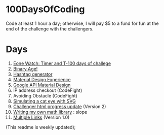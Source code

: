 # 100DaysOfCoding
Code at least 1 hour a day; otherwise, I will pay $5 to a fund for fun at the end of the challenge with the challengers.

# Days #
1. [Eone Watch: Timer and T-100 days of challege](https://github.com/chini5ko/100DaysOfCoding/tree/master/eoneT-100)
2. [Binary Age!](https://github.com/chini5ko/100DaysOfCoding/tree/master/bytes101)
3. [Hashtag generator](https://github.com/chini5ko/100DaysOfCoding/tree/master/hashtag)
4. [Material Design Experience](https://github.com/chini5ko/100DaysOfCoding/tree/master/materialKit)
5. [Google API Material Design](https://github.com/chini5ko/100DaysOfCoding/tree/master/googleMD)
6. IP address checkout (CodeFight)
7. Avoiding Obstacle (CodeFight)
8. [Simulating a cat eye with SVG](https://github.com/chini5ko/100DaysOfCoding/tree/master/catEyes)
9. [Challenger html progress update](https://github.com/…/100DaysOfC…/tree/cleanUpJsCode/googleMD) (Version 2)
10. [Writing my own math library](https://github.com/…/100DaysOfCo…/tree/math/myOwnMathMethods) : slope
11. [Multiple Links](https://github.com/…/100DaysOfCodi…/tree/links/multipleLinks) (Version 1.0)

(This readme is weekly updated);
